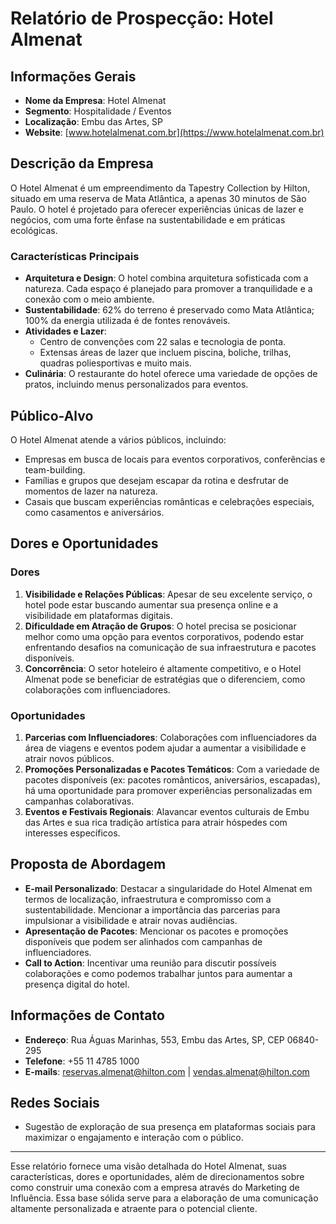 # Relatório de Prospecção: Hotel Almenat

## Informações Gerais
- **Nome da Empresa**: Hotel Almenat
- **Segmento**: Hospitalidade / Eventos
- **Localização**: Embu das Artes, SP
- **Website**: [www.hotelalmenat.com.br](https://www.hotelalmenat.com.br)

## Descrição da Empresa
O Hotel Almenat é um empreendimento da Tapestry Collection by Hilton, situado em uma reserva de Mata Atlântica, a apenas 30 minutos de São Paulo. O hotel é projetado para oferecer experiências únicas de lazer e negócios, com uma forte ênfase na sustentabilidade e em práticas ecológicas.

### Características Principais
- **Arquitetura e Design**: O hotel combina arquitetura sofisticada com a natureza. Cada espaço é planejado para promover a tranquilidade e a conexão com o meio ambiente.
- **Sustentabilidade**: 62% do terreno é preservado como Mata Atlântica; 100% da energia utilizada é de fontes renováveis.
- **Atividades e Lazer**:
  - Centro de convenções com 22 salas e tecnologia de ponta.
  - Extensas áreas de lazer que incluem piscina, boliche, trilhas, quadras poliesportivas e muito mais.
- **Culinária**: O restaurante do hotel oferece uma variedade de opções de pratos, incluindo menus personalizados para eventos.

## Público-Alvo
O Hotel Almenat atende a vários públicos, incluindo:
- Empresas em busca de locais para eventos corporativos, conferências e team-building.
- Famílias e grupos que desejam escapar da rotina e desfrutar de momentos de lazer na natureza.
- Casais que buscam experiências românticas e celebrações especiais, como casamentos e aniversários.

## Dores e Oportunidades
### Dores
1. **Visibilidade e Relações Públicas**: Apesar de seu excelente serviço, o hotel pode estar buscando aumentar sua presença online e a visibilidade em plataformas digitais.
2. **Dificuldade em Atração de Grupos**: O hotel precisa se posicionar melhor como uma opção para eventos corporativos, podendo estar enfrentando desafios na comunicação de sua infraestrutura e pacotes disponíveis.
3. **Concorrência**: O setor hoteleiro é altamente competitivo, e o Hotel Almenat pode se beneficiar de estratégias que o diferenciem, como colaborações com influenciadores.

### Oportunidades
1. **Parcerias com Influenciadores**: Colaborações com influenciadores da área de viagens e eventos podem ajudar a aumentar a visibilidade e atrair novos públicos.
2. **Promoções Personalizadas e Pacotes Temáticos**: Com a variedade de pacotes disponíveis (ex: pacotes românticos, aniversários, escapadas), há uma oportunidade para promover experiências personalizadas em campanhas colaborativas.
3. **Eventos e Festivais Regionais**: Alavancar eventos culturais de Embu das Artes e sua rica tradição artística para atrair hóspedes com interesses específicos.

## Proposta de Abordagem
- **E-mail Personalizado**: Destacar a singularidade do Hotel Almenat em termos de localização, infraestrutura e compromisso com a sustentabilidade. Mencionar a importância das parcerias para impulsionar a visibilidade e atrair novas audiências.
- **Apresentação de Pacotes**: Mencionar os pacotes e promoções disponíveis que podem ser alinhados com campanhas de influenciadores.
- **Call to Action**: Incentivar uma reunião para discutir possíveis colaborações e como podemos trabalhar juntos para aumentar a presença digital do hotel.

## Informações de Contato
- **Endereço**: Rua Águas Marinhas, 553, Embu das Artes, SP, CEP 06840-295
- **Telefone**: +55 11 4785 1000
- **E-mails**: reservas.almenat@hilton.com | vendas.almenat@hilton.com

## Redes Sociais
- Sugestão de exploração de sua presença em plataformas sociais para maximizar o engajamento e interação com o público.

---

Esse relatório fornece uma visão detalhada do Hotel Almenat, suas características, dores e oportunidades, além de direcionamentos sobre como construir uma conexão com a empresa através do Marketing de Influência. Essa base sólida serve para a elaboração de uma comunicação altamente personalizada e atraente para o potencial cliente.